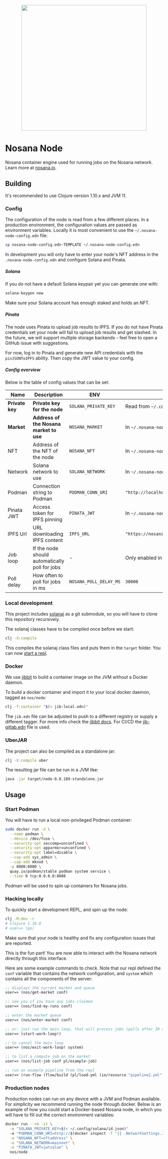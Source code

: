 <h1 align="center">
  <br>
   <img width="400" src="https://nosana.io/img/Nosana_Logo_vertical_color_black.svg" />
  <br>
</h1>

# Nosana Node

Nosana container engine used for running jobs on the Nosana network.
Learn more at [nosana.io](https://nosana.io).

## Building

It's recommended to use Clojure version 1.10.x and JVM 11.

### Config

The configuration of the node is read from a few different places.
In a production environment, the configuration values are passed as environment variables.
Locally it is most convenient to use the `~/.nosana-node-config.edn` file:

```bash
cp nosana-node-config.edn-TEMPLATE ~/.nosana-node-config.edn
```

In development you will only have to enter your node's NFT address in
the `.nosana-node-config.edn` and configure Solana and Pinata.

##### Solana

If you do not have a default Solana keypair yet you can generate one
with:

```bash
solana-keygen new
```

Make sure your Solana account has enough staked and holds an NFT.

##### Pinata

The node uses Pinata to upload job results to IPFS. If you do not have
Pinata credentials set your node will fail to upload job results and
get slashed. In the future, we will support multiple storage backends -
feel free to open a GitHub issue with suggestions.

For now, log in to Pinata and generate new API credentials with the
`pinJSONToIPFS` ability. Then copy the JWT value to your config.

##### Config overview

Below is the table of config values that can be set:

| Name            | Description                                    | ENV                    | Default                                |
|-----------------|------------------------------------------------|------------------------|----------------------------------------|
| **Private key** | **Private key for the node**                   | `SOLANA_PRIVATE_KEY`   | Read from `~/.config/solana/id.jon`    |
| **Market**      | **Address of the Nosana market to use**        | `NOSANA_MARKET`        | In `~/.nosana-node-config.edn`         |
| NFT             | Address of the NFT of the node                 | `NOSANA_NFT`           | In `~/.nosana-node-config.edn`         |
| Network         | Solana network to use                          | `SOLANA_NETWORK`       | In `~/.nosana-node-config.edn`         |
| Podman          | Connection string to Podman                    | `PODMAN_CONN_URI`      | `"http://localhost8080"`               |
| Pinata JWT      | Access token for IPFS pinning                  | `PINATA_JWT`           | In `~/.nosana-node-config.edn`         |
| IPFS Url        | URL downloading IPFS content                   | `IPFS_URL`             | `"https://nosana.mypinata.cloud/ipfs"` |
| Job loop        | If the node should automatically poll for jobs | -                      | Only enabled in `prod`                 |
| Poll delay      | How often to poll for jobs in ms               | `NOSANA_POLL_DELAY_MS` | `30000`                                |

### Local development

This project includes [solanaj](https://github.com/p2p-org/solanaj) as
a git submodule, so you will have to clone this repository
recursively.

The solanaj classes have to be compiled once before we start:

```bash
clj -X:compile
```

This compiles the solanaj class files and puts them in the `target`
folder. You can now [start a repl](#hacking-locally).

### Docker

We use [jibbit](https://github.com/atomisthq/jibbit) to build a
container image on the JVM without a Docker daemon.

To build a docker container and import it to your local docker daemon,
tagged as `nos/node`:

```bash
clj -T:container "$(< jib-local.edn)"
```

The `jib.edn` file can be adjusted to push to a different registry or
supply a different tagger. For more info check the [jibbit docs](https://github.com/atomisthq/jibbit).
For CI/CD the [jib-gitlab.edn](jib-gitlab.edn) file is used.

### UberJAR

The project can also be compiled as a standalone jar:

```bash
clj -X:compile uber
```

The resulting jar file can be run in a JVM like:

```bash
java -jar target/node-0.0.189-standalone.jar
```

## Usage

### Start Podman

You will have to run a local non-privileged Podman container:

```bash
sudo docker run -d \
  --name podman \
  --device /dev/fuse \
  --security-opt seccomp=unconfined \
  --security-opt apparmor=unconfined \
  --security-opt label=disable \
  --cap-add sys_admin \
  --cap-add mknod \
  -p 8080:8080 \
  quay.io/podman/stable podman system service \
  --time 0 tcp:0.0.0.0:8080
```

Podman will be used to spin up containers for Nosana jobs.

### Hacking locally

To quickly start a development REPL, and spin up the node:

```bash
clj -M:dev -r
# Clojure 1.10.0
# user=> (go)
```

Make sure that your node is healthy and fix any configuration issues
that are reported.

This is the fun part! You are now able to interact with the Nosana
network directly through this interface.

Here are some example commands to check. Note that our repl defined
the `conf` variable that contains the network configuration, and
`system` which contains all the components of the server:

```clojure
;; displays the current market and queue
user=> (nos/get-market conf)

;; see you if you have any jobs claimed
user=> (nos/find-my-runs conf)

;; enter the market queue
user=> (nos/enter-market conf)

;; or: just run the main loop, that will process jobs (polls after 30 seconds)
user=> (start-work-loop!)

;; to cancel the main loop
user=> (nos/exit-work-loop! system)

;; to list a compute job on the market
user=> (nos/list-job conf pl/example-job)

;; run an example pipeline from the repl
user=> (run-flow (flow/build (pl/load-yml (io/resource "pipeline2.yml"))))
```

### Production nodes

Production nodes can run on any device with a JVM and Podman
available. For simplicity we recommend running the node through
docker. Below is an example of how you could start a Docker-based Nosana node, in which you will have to fill out the correct environment variables:

```bash
docker run --rm -it \
  -e "SOLANA_PRIVATE_KEY=$(< ~/.config/solana/id.json)"
  -e "PODMAN_CONN_URI=http://$(docker inspect -f '{{ .NetworkSettings.IPAddress }}' podman):8080" \
  -e "NOSANA_NFT=nftaddress" \
  -e "SOLANA_NETWORK=mainnet" \
  -e "PINATA_JWT=jwtvalue" \
  nos/node
```
